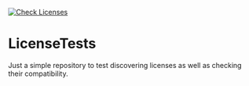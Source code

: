 [![Check Licenses](https://github.com/zimmerml/LicenseTestsWithoutDefinedLicense/actions/workflows/main.yml/badge.svg?branch=fail)](https://github.com/zimmerml/LicenseTestsWithoutDefinedLicense/actions/workflows/main.yml)

# LicenseTests

Just a simple repository to test discovering licenses as well as checking their compatibility.
